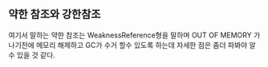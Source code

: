 ## 약한 참조와 강한참조

여기서 말하는 약한 참조는 WeaknessReference형을 말하며 
OUT OF MEMORY 가 나기전에 메모리 해제하고 GC가 수거 할수 있도록 하는데
자세한 점은 좀더 파봐야 알 수 있을 것 같다.